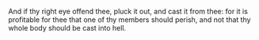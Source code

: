 And if thy right eye offend thee, pluck it out, and cast it from thee: for it is profitable for thee that one of thy members should perish, and not that thy whole body should be cast into hell.
